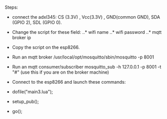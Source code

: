 Steps:
- connect the adxl345: CS (3.3V) , Vcc(3.3V) , GND(common GND), SDA (GPIO 2), SDL (GPIO 0). 
- Change the script for these field:
..* wifi name
..* wifi password
..* mqtt broker ip

- Copy the script on the esp8266.

- Run an mqtt broker  /usr/local/opt/mosquitto/sbin/mosquitto -p 8001
- Run an mqtt consumer/subscriber mosquitto_sub -h 127.0.0.1 -p 8001 -t "#" (use this if you are on the broker machine)
- Connect to the esp8266 and launch these commands:
- dofile("main3.lua");
- setup_pub();
- go();
